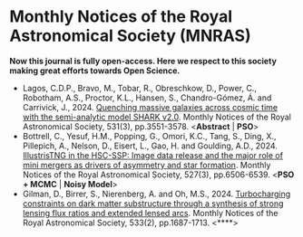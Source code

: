 # Monthly Notices of the Royal Astronomical Society (MNRAS)

**Now this journal is fully open-access. Here we respect to this society making great efforts towards Open Science.**

* Lagos, C.D.P., Bravo, M., Tobar, R., Obreschkow, D., Power, C., Robotham, A.S., Proctor, K.L., Hansen, S., Chandro-Gómez, Á. and Carrivick, J., 2024. [Quenching massive galaxies across cosmic time with the semi-analytic model SHARK v2.0](https://academic.oup.com/mnras/article-abstract/531/3/3551/7663578). Monthly Notices of the Royal Astronomical Society, 531(3), pp.3551-3578. <**Abstract** | **PSO**>
* Bottrell, C., Yesuf, H.M., Popping, G., Omori, K.C., Tang, S., Ding, X., Pillepich, A., Nelson, D., Eisert, L., Gao, H. and Goulding, A.D., 2024. [IllustrisTNG in the HSC-SSP: Image data release and the major role of mini mergers as drivers of asymmetry and star formation](https://academic.oup.com/mnras/article-abstract/527/3/6506/7286659). Monthly Notices of the Royal Astronomical Society, 527(3), pp.6506-6539. <**PSO + MCMC** | **Noisy Model**>
* Gilman, D., Birrer, S., Nierenberg, A. and Oh, M.S., 2024. [Turbocharging constraints on dark matter substructure through a synthesis of strong lensing flux ratios and extended lensed arcs](https://academic.oup.com/mnras/article-abstract/533/2/1687/7721636). Monthly Notices of the Royal Astronomical Society, 533(2), pp.1687-1713. <****>
